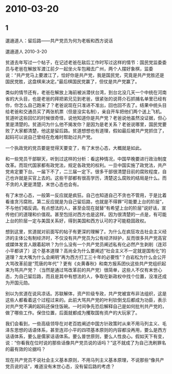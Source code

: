 # 2010-03-20

## 1

邋遢道人：留后路——共产党员为何为老板和西方说话 

邋遢道人 2010-3-20

贫道去年写过一个帖子，在记述老爸在敌后工作时写过这样的情节：国民党监委委员与老爸在解放军渡江前夕一起坐火车包厢去广州，两个人摆好象棋，监委说：“共产党马上要渡江了，恰好你是共产党，我是国民党，究竟是共产党胜还是国民党胜，这盘棋来决定。”最后棋国民党赢了，但仗是共产党赢了。 

类似的情节还有，老爸在解放上海前被派潜伏台湾，到台北没几天一个中统在河南省的大头目，也是老爸的拜把弟兄见到老爸，很紧张的说蒋介石抓捕名单里已经有你，你怎么自己跑来了？老爸说现在只准进不准出，回也回不去了。结果中统头目给老爸和交通员买了两张机票（但是没实名制），亲自开车把他们两个送上飞机。贫道听这些回忆的时候很奇怪，说他知道你是共产党？老爸说他虽然没证据，但心里是清楚的。贫道问为什么他不揭发你？是因为是老关系？老爸说哪里，国民党要败了大家都清楚，他这是留后路。贫道想想也有道理，假如最后被共产党抓住了，起码可以说自己曾经在危难时帮助过共产党。 

一个执政党的党员要是觉得天要变了，有了末世心态，大概就是如此。 

和一些党员干部聊天，听到过这样的分析：看这种情况，中国早晚要进行政治制度改革。而现代国家都有政党法，规定各政党的权利。一旦中国实施了政党法，共产党肯定要下台。一届下不了，二三届一定下。很多干部很清楚目前的腐败程度，自己也许就是买官上去的。这些干部都有很高学历，清楚这么腐败的结局是什么。而不贪的人更是清楚，末世心态也会有。 

有了末世心态，一般第一反应就是疯狂。自己也知道自己不贪也不管用，于是比着看谁贪污腐败。第二反应就是为自己留后路，也就是不得罪“可能要上台的阶层”，不与他们唱反调。有点想法的人，甚至会现在就替“有希望上台的阶层”说好话，宣传他们的道理和价值观。甚至包括对西方也是这样。因为很清楚的一点是，有可能上台的阶层一定与美国关系好，得到美国和西方认可的才可能稳固政权。 

想到这里，贫道就对前面写的帖子有更深的理解了。为什么在疯狂攻击社会主义经济的主体公有制经济时，不仅没有共产党员为公有经济辩护，反而很多共产党高官或媒体发言人跟着起哄？为什么没有一个共产党员阐述私有化必然产生剥削（连邓小平都讲了）这个基本道理？高尚全为什么要阐述“社会主义不一定就是国有化”的道理？龙大嘴为什么会阐明“再为西方打工三十年的必要性”？白岩松为什么会公开大骂改革前是“荒唐的年代”？更有《炎黄春秋》和南方报系团伙这些共产党组织起来为骂共产党？（当然是通过骂改革前的共产党）很简单，这些人不仅有末世心态，为自己留后路，而且是其中有想法的人，争取在新政权中找个位置，没准还成为开国元勋。 

别以为贫道在说风凉话。苏联解体，资产阶级专政，共产党被宣布非法组织，这是这些人都看着这个过程过来的。此前大骂共产党的叶利钦倒戈后都成为功臣，表示对共产党不满的起码还保住饭碗。一时间争先恐后解释自己是如何批判共产党的，做了哪些工作。保住位置，后面就都成为攫取国有资产的大玩家了。 

我们会看到，一些高级领导在对老百姓阐述中国方针政策时从来不用马列主义、毛泽东思想的话语体系，甚至连邓小平的四项基本原则的内容都没再用，要么是西方话语体系，要么是儒家话语体系。要么普世原则，要么人性良心。假如天下有变，说：“你看我在位时说的那些话像共产党员说的话吗？”这不就成了为自己洗刷罪名的最有效的论据吗？ 

现在共产党员不说社会主义基本原则，不用马列主义基本原理，不说那些“像共产党员说的话”，难道没有末世心态，没有留后路的考虑？

